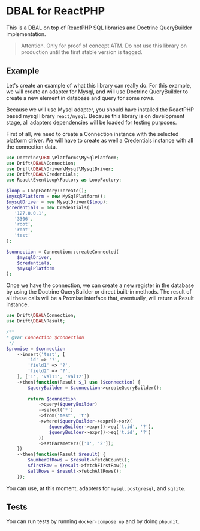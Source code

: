 # DBAL for ReactPHP

This is a DBAL on top of ReactPHP SQL libraries and Doctrine QueryBuilder
implementation.

> Attention. Only for proof of concept ATM. Do not use this library on
> production until the first stable version is tagged. 

## Example

Let's create an example of what this library can really do. For this example, we
will create an adapter for Mysql, and will use Doctrine QueryBuilder to create a
new element in database and query for some rows.

Because we will use Mysql adapter, you should have installed the ReactPHP based
mysql library `react/mysql`. Because this library is on development stage, all
adapters dependencies will be loaded for testing purposes.

First of all, we need to create a Connection instance with the selected platform
driver. We will have to create as well a Credentials instance with all the
connection data.

```php
use Doctrine\DBAL\Platforms\MySqlPlatform;
use Drift\DBAL\Connection;
use Drift\DBAL\Driver\Mysql\MysqlDriver;
use Drift\DBAL\Credentials;
use React\EventLoop\Factory as LoopFactory;

$loop = LoopFactory::create();
$mysqlPlatform = new MySqlPlatform();
$mysqlDriver = new MysqlDriver($loop);
$credentials = new Credentials(
   '127.0.0.1',
   '3306',
   'root',
   'root',
   'test'
);

$connection = Connection::createConnected(
    $mysqlDriver,
    $credentials,
    $mysqlPlatform
);
```

Once we have the connection, we can create a new register in the database by
using the Doctrine QueryBuilder or direct built-in methods. The result of all
these calls will be a Promise interface that, eventually, will return a Result
instance.

```php
use Drift\DBAL\Connection;
use Drift\DBAL\Result;

/**
* @var Connection $connection
 */
$promise = $connection
    ->insert('test', [
        'id' => '?',
        'field1' => '?',
        'field2' => '?',
    ], ['1', 'val11', 'val12'])
    ->then(function(Result $_) use ($connection) {
        $queryBuilder = $connection->createQueryBuilder();
        
        return $connection
            ->query($queryBuilder)
            ->select('*')
            ->from('test', 't')
            ->where($queryBuilder->expr()->orX(
                $queryBuilder->expr()->eq('t.id', '?'),
                $queryBuilder->expr()->eq('t.id', '?')
            ))
            ->setParameters(['1', '2']);
    })
    ->then(function(Result $result) {
        $numberOfRows = $result->fetchCount();
        $firstRow = $result->fetchFirstRow();
        $allRows = $result->fetchAllRows();
    });
```

You can use, at this moment, adapters for `mysql`, `postgresql`, and `sqlite`.

## Tests

You can run tests by running `docker-compose up` and by doing `phpunit`.
